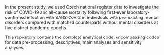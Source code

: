 In the present study, we used Czech national register data to investigate the risk of COVID-19 and all-cause mortality following first-ever laboratory-confirmed infection with SARS‑CoV‑2 in individuals with pre-existing mental disorders compared with matched counterparts without mental disorders at five distinct pandemic epochs. 

This repository contains the complete analytical code, encompassing codes for data pre-processing, descriptives, main analyses and sensitivity analyses.
